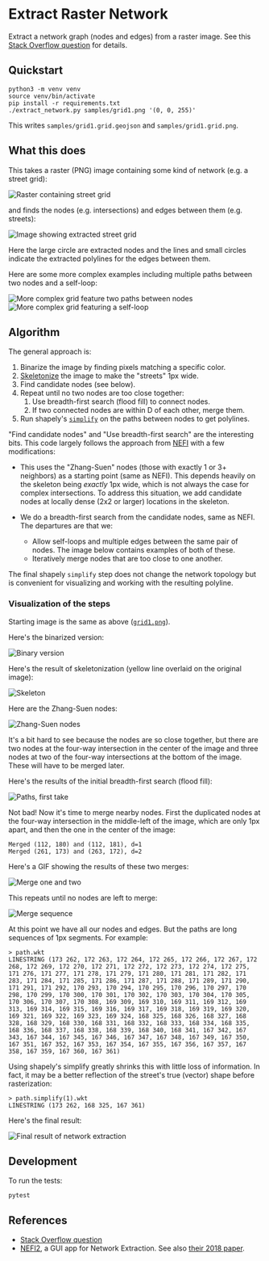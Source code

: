 # Extract Raster Network

Extract a network graph (nodes and edges) from a raster image.
See this [Stack Overflow question][1] for details.

## Quickstart

    python3 -m venv venv
    source venv/bin/activate
    pip install -r requirements.txt
    ./extract_network.py samples/grid1.png '(0, 0, 255)'

This writes `samples/grid1.grid.geojson` and `samples/grid1.grid.png`.

## What this does

This takes a raster (PNG) image containing some kind of network (e.g. a street grid):

![Raster containing street grid](samples/grid1.png)

and finds the nodes (e.g. intersections) and edges between them (e.g. streets):

![Image showing extracted street grid](samples/grid1.grid.png)

Here the large circle are extracted nodes and the lines and small circles indicate the
extracted polylines for the edges between them.

Here are some more complex examples including multiple paths between two nodes and a
self-loop:

![More complex grid feature two paths between nodes](images/grid2.grid.png)
![More complex grid featuring a self-loop](images/grid3.grid.png)

## Algorithm

The general approach is:

1. Binarize the image by finding pixels matching a specific color.
2. [Skeletonize][skel] the image to make the "streets" 1px wide.
3. Find candidate nodes (see below).
4. Repeat until no two nodes are too close together:
   1. Use breadth-first search (flood fill) to connect nodes.
   2. If two connected nodes are within D of each other, merge them.
5. Run shapely's [`simplify`][simplify] on the paths between nodes to get polylines.

"Find candidate nodes" and "Use breadth-first search" are the interesting bits.
This code largely follows the approach from [NEFI][] with a few modifications:

- This uses the "Zhang-Suen" nodes (those with exactly 1 or 3+ neighbors) as a
  starting point (same as NEFI). This depends heavily on the skeleton being _exactly_
  1px wide, which is not always the case for complex intersections. To address this
  situation, we add candidate nodes at locally dense (2x2 or larger) locations in the
  skeleton.

- We do a breadth-first search from the candidate nodes, same as NEFI.
  The departures are that we:
  - Allow self-loops and multiple edges between the same pair of nodes.
    The image below contains examples of both of these.
  - Iteratively merge nodes that are too close to one another.

The final shapely `simplify` step does not change the network topology but is convenient
for visualizing and working with the resulting polyline.

### Visualization of the steps

Starting image is the same as above ([`grid1.png`](/samples/grid1.png)).

Here's the binarized version:

![Binary version](images/grid1.bin.png)

Here's the result of skeletonization (yellow line overlaid on the original image):

![Skeleton](images/grid1.skel.png)

Here are the Zhang-Suen nodes:

![Zhang-Suen nodes](images/grid1.zhang-suen.png)

It's a bit hard to see because the nodes are so close together, but there are two nodes
at the four-way intersection in the center of the image and three nodes at two of the
four-way intersections at the bottom of the image. These will have to be merged later.

Here's the results of the initial breadth-first search (flood fill):

![Paths, first take](images/grid1.paths-take1.png)

Not bad! Now it's time to merge nearby nodes. First the duplicated nodes at the four-way
intersection in the middle-left of the image, which are only 1px apart, and then the one
in the center of the image:

    Merged (112, 180) and (112, 181), d=1
    Merged (261, 173) and (263, 172), d=2

Here's a GIF showing the results of these two merges:

![Merge one and two](images/merge-nodes.gif)

This repeats until no nodes are left to merge:

![Merge sequence](images/merging.gif)

At this point we have all our nodes and edges. But the paths are long sequences of 1px
segments. For example:

    > path.wkt
    LINESTRING (173 262, 172 263, 172 264, 172 265, 172 266, 172 267, 172 268, 172 269, 172 270, 172 271, 172 272, 172 273, 172 274, 172 275, 171 276, 171 277, 171 278, 171 279, 171 280, 171 281, 171 282, 171 283, 171 284, 171 285, 171 286, 171 287, 171 288, 171 289, 171 290, 171 291, 171 292, 170 293, 170 294, 170 295, 170 296, 170 297, 170 298, 170 299, 170 300, 170 301, 170 302, 170 303, 170 304, 170 305, 170 306, 170 307, 170 308, 169 309, 169 310, 169 311, 169 312, 169 313, 169 314, 169 315, 169 316, 169 317, 169 318, 169 319, 169 320, 169 321, 169 322, 169 323, 169 324, 168 325, 168 326, 168 327, 168 328, 168 329, 168 330, 168 331, 168 332, 168 333, 168 334, 168 335, 168 336, 168 337, 168 338, 168 339, 168 340, 168 341, 167 342, 167 343, 167 344, 167 345, 167 346, 167 347, 167 348, 167 349, 167 350, 167 351, 167 352, 167 353, 167 354, 167 355, 167 356, 167 357, 167 358, 167 359, 167 360, 167 361)

Using shapely's simplify greatly shrinks this with little loss of information. In fact,
it may be a better reflection of the street's true (vector) shape before rasterization:

    > path.simplify(1).wkt
    LINESTRING (173 262, 168 325, 167 361)

Here's the final result:

![Final result of network extraction](images/grid1.final.png)

## Development

To run the tests:

    pytest

## References

- [Stack Overflow question][1]
- [NEFI2][2], a GUI app for Network Extraction. See also [their 2018 paper][3].

[1]: https://stackoverflow.com/questions/69398683/extract-street-network-from-a-raster-image
[2]: https://github.com/05dirnbe/nefi
[3]: https://arxiv.org/pdf/1502.05241.pdf
[skel]: https://scikit-image.org/docs/stable/auto_examples/edges/plot_skeleton.html
[simplify]: https://shapely.readthedocs.io/en/stable/manual.html#object.simplify
[nefi]: https://github.com/05dirnbe/nefi/blob/260b2717ebc5fb94b2a241c5b73540b41f3dc6bf/nefi2/model/algorithms/guo_hall.py#L63
